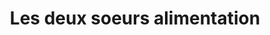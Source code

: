 ---
title: "Les deux soeurs alimentation"
url: /grenoble/les-deux-soeurs-alimentation/
shop: commodité
---